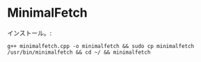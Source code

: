# MinimalFetch

インストール。:
```
g++ minimalfetch.cpp -o minimalfetch && sudo cp minimalfetch /usr/bin/minimalfetch && cd ~/ && minimalfetch
```
